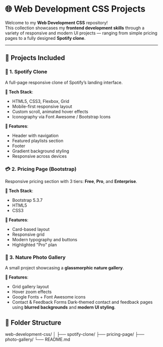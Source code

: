 # 🌐 Web Development CSS Projects

Welcome to my **Web Development CSS** repository!  
This collection showcases my **frontend development skills** through a variety of responsive and modern UI projects — ranging from simple pricing pages to a fully designed **Spotify clone**.

---

## 🚀 Projects Included

### 🎵 1. Spotify Clone
A full-page responsive clone of Spotify’s landing interface.

**🔧 Tech Stack**:  
- HTML5, CSS3, Flexbox, Grid  
- Mobile-first responsive layout  
- Custom scroll, animated hover effects  
- Iconography via Font Awesome / Bootstrap Icons

**📸 Features**:  
- Header with navigation  
- Featured playlists section  
- Footer  
- Gradient background styling  
- Responsive across devices



### 💳 2. Pricing Page (Bootstrap)
Responsive pricing section with 3 tiers: **Free**, **Pro**, and **Enterprise**.

**🔧 Tech Stack**:  
- Bootstrap 5.3.7  
- HTML5  
- CSS3

**📸 Features**:
- Card-based layout  
- Responsive grid  
- Modern typography and buttons  
- Highlighted "Pro" plan



### 🌿 3. Nature Photo Gallery
A small project showcasing a **glassmorphic nature gallery**.

**📸 Features**:
- Grid gallery layout  
- Hover zoom effects  
- Google Fonts + Font Awesome icons  
- Contact & Feedback Forms
Dark-themed contact and feedback pages using **blurred backgrounds** and **modern UI styling**.

## 📁 Folder Structure
web-development-css/
│
├── spotify-clone/
├── pricing-page/
├── photo-gallery/
└── README.md
